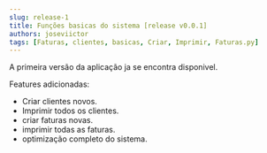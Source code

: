 ```yaml
---
slug: release-1
title: Funções basicas do sistema [release v0.0.1]
authors: joseviictor
tags: [Faturas, clientes, basicas, Criar, Imprimir, Faturas.py]
---
```


A primeira versão da aplicação ja se encontra disponivel.

<!--truncate-->

Features adicionadas:

* Criar clientes novos.
* Imprimir todos os clientes.
* criar faturas novas.
* imprimir todas as faturas.
* optimização completo do sistema.